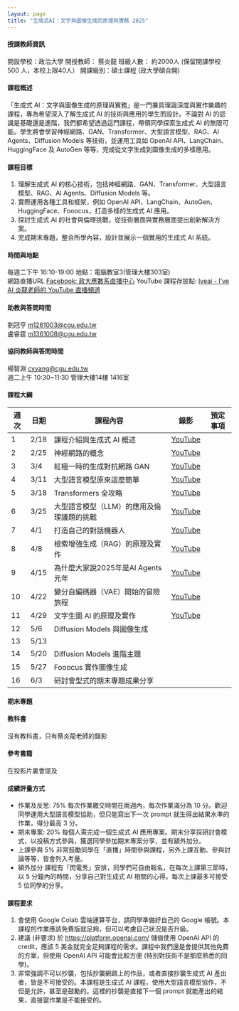 ```yaml
---
layout: page
title: "生成式AI：文字與圖像生成的原理與實務 2025"
---
```

<!--ICM906 開課序號67512-->

#### 授課教師資訊
開設學校：政治大學
開授教師： 蔡炎龍
班級人數： 約2000人 (保留開課學校 500 人，本校上限40人）
開課級別：碩士課程 (政大學碩合開)

#### 課程概述
「生成式 AI：文字與圖像生成的原理與實務」是一門兼具理論深度與實作樂趣的課程，專為希望深入了解生成式 AI 的技術與應用的學生而設計。不論對 AI 的認識是基礎還是進階，我們都希望透過這門課程，帶領同學探索生成式 AI 的無限可能。學生將會學習神經網路、GAN、Transformer、大型語言模型、RAG、AI Agents、Diffusion Models 等技術，並運用工具如 OpenAI API、LangChain、HuggingFace 及 AutoGen 等等，完成從文字生成到圖像生成的多樣應用。

#### 課程目標
1. 理解生成式 AI 的核心技術，包括神經網路、GAN、Transformer、大型語言模型、RAG、AI Agents、Diffusion Models  等。
2. 實際運用各種工具和框架，例如 OpenAI API、LangChain、AutoGen、HuggingFace、Fooocus，打造多樣的生成式 AI 應用。
3. 探討生成式 AI 的社會與倫理挑戰，從技術層面與實務層面提出創新解決方案。
4. 完成期末專題，整合所學內容，設計並展示一個實用的生成式 AI 系統。

#### 時間與地點
每週二下午 16:10-19:00 地點：電腦教室3(管理大樓303室)<br/>
網路直播URL [Facebook: 政大應數系直播中心](https://www.facebook.com/groups/nccumathonline)
YouTube 課程存放點: [Iveai - I've AI 炎龍老師的 YouTube 直播頻道](https://www.youtube.com/@ive-iveai)

#### 助教與答問時間
劉冠亨 m1261003@cgu.edu.tw <br/>
盧睿霆 m1361008@cgu.edu.tw <br/>

#### 協同教師與答問時間
楊智淵 cyyang@cgu.edu.tw <br/>
週二上午 10:30~11:30 管理大樓14樓 1416室<br/>

#### 課程大綱

|週次|日期  |課程內容                        |錄影         | 預定事項 |
|--- |---   |---                            |---         |---       |
|1	 |2/18	|課程介紹與生成式 AI 概述	 | [YouTube](https://www.youtube.com/watch?v=4BRBxy0EMT8&list=PL-eaXJVCzwbukEFU2k5vu_BlUqgVLsEnv&index=2&ab_channel=Iveai-I%27veAI) ||
|2	 |2/25	|神經網路的概念	             |[YouTube](https://www.youtube.com/watch?v=s1QqujRMEUk&list=PL-eaXJVCzwbukEFU2k5vu_BlUqgVLsEnv&index=3&ab_channel=Iveai-I%27veAI)||
|3	 |3/4	|紅極一時的生成對抗網路 GAN	 |[YouTube](https://www.youtube.com/watch?v=akt4A3OJ9h4&list=PL-eaXJVCzwbukEFU2k5vu_BlUqgVLsEnv&index=4)||
|4	 |3/11	|大型語言模型原來這麼簡單	 |[YouTube](https://www.youtube.com/watch?v=LcSTLXCJrzA&list=PL-eaXJVCzwbukEFU2k5vu_BlUqgVLsEnv&index=5&ab_channel=Iveai-I%27veAI)||
|5	 |3/18	|Transformers 全攻略	   |[YouTube](https://www.youtube.com/watch?v=mhjegVhqb_M&list=PL-eaXJVCzwbukEFU2k5vu_BlUqgVLsEnv&index=6&ab_channel=Iveai-I%27veAI)  ||
|6	 |3/25	|大型語言模型（LLM）的應用及倫理議題的挑戰	|[YouTube](https://www.youtube.com/watch?v=m6DFB60Tk68&list=PL-eaXJVCzwbukEFU2k5vu_BlUqgVLsEnv&index=7&ab_channel=Iveai-I%27veAI)||
|7	 |4/1	|打造自己的對話機器人	|[YouTube](https://www.youtube.com/watch?v=LOo0VKhjoRc&ab_channel=Iveai-I%27veAI)||
|8	 |4/8	|檢索增強生成（RAG）的原理及實作	|[YouTube](https://www.youtube.com/watch?v=JClJEmZub-A&ab_channel=Iveai-I%27veAI)||
|9	 |4/15	|為什麼大家說2025年是AI Agents元年	|[YouTube](https://www.youtube.com/watch?v=49fwh6oc5Nc&ab_channel=Iveai-I%27veAI)||
|10	 |4/22	|變分自編碼器（VAE）開始的冒險旅程|[YouTube](https://www.youtube.com/watch?v=j4-k7Ug4bYk&list=PL-eaXJVCzwbukEFU2k5vu_BlUqgVLsEnv&index=9&ab_channel=Iveai-I%27veAI)||
|11	 |4/29	|文字生圖 AI 的原理及實作	|[YouTube](https://www.youtube.com/watch?v=8VS6Dcxmp34&list=PL-eaXJVCzwbukEFU2k5vu_BlUqgVLsEnv&index=10&ab_channel=Iveai-I%27veAI)||
|12	 |5/6	|Diffusion Models 與圖像生成	|||
|13	 |5/13	|	||
|14	 |5/20	|Diffusion Models 進階主題	|||
|15	 |5/27	|Fooocus 實作圖像生成	|||
|16	 |6/3	|研討會型式的期末專題成果分享|||


#### 期末專題

#### 教科書
沒有教科書，只有蔡炎龍老師的錄影<br/>

#### 參考書籍
在投影片裏會提及 <br/>

#### 成績評量方式
- 作業及反思: 75%
每次作業繳交時間在兩週內，每次作業滿分為 10 分。歡迎同學運用大型語言模型協助，但只能寫出下一次 prompt 就生得出結果水準的作業，得分最高 3 分。
- 期末專案: 20%
每個人需完成一個生成式 AI 應用專案。期末分享採研討會模式，以投稿方式參與，獲選同學參加期末專案分享，並有額外加分。
- 上課參與 5%
非常鼓勵同學在「直播」時間參與課程，另外上課互動、參與討論等等，皆會列入考量。
- 額外加分
課程有「閃電秀」安排，同學們可自由報名，在每次上課第三節時，以 5 分鐘內的時間，分享自己對生成式 AI 相關的心得。每次上課最多可接受 5 位同學的分享。

#### 課程要求
1. 會使用 Google Colab 雲端運算平台，請同學準備好自己的 Google 帳號。本課程的作業應該免費版就足夠，但可以考慮自己狀況是否升級。
2. 建議 (非要求) 於 https://platform.openai.com/ 儲值使用 OpenAI API 的 credit，應該 5 美金就完全足夠課程的需求。課程中我們還是會提供其他免費的方案，但使用 OpenAI API 可能會比較方便 (特別對技術不是那麼熟悉的同學)。
3. 非常強調不可以抄襲，包括抄襲網路上的作品，或者直接抄襲生成式 AI 產出者，皆是不可接受的。本課程是生成式 AI 課程，使用大型語言模型協作，不但是允許，甚至是鼓勵的。這裡的抄襲是直接下一個 prompt 就能產出的結果，直接當作業是不能接受的。
